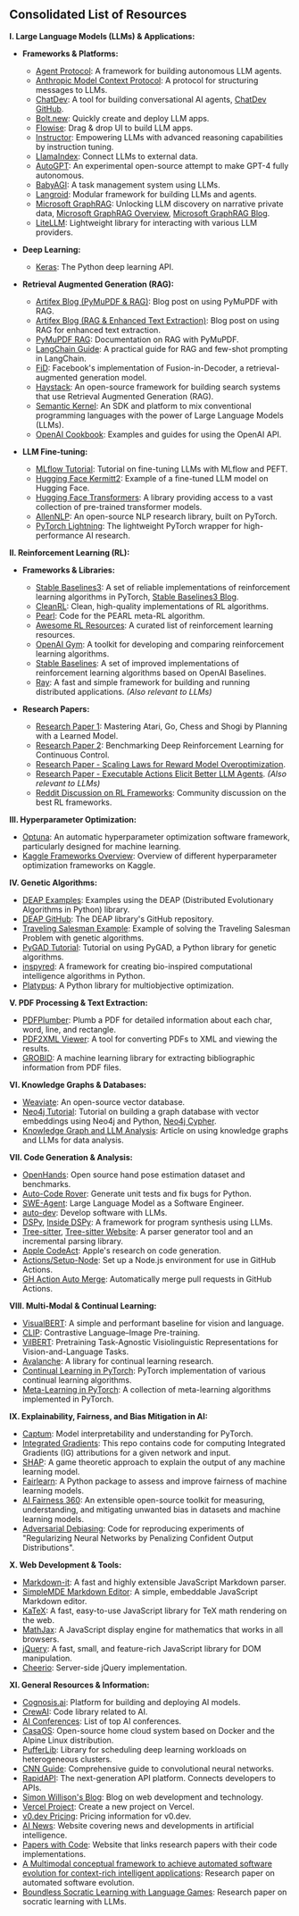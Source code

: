 ## Consolidated List of Resources

**I. Large Language Models (LLMs) & Applications:**

* **Frameworks & Platforms:**
    * [Agent Protocol](https://agentprotocol.ai/): A framework for building autonomous LLM agents.
    * [Anthropic Model Context Protocol](https://anthropic.com/news/model-context-protocol):  A protocol for structuring messages to LLMs.
    * [ChatDev](https://chatdev.toscl.com/): A tool for building conversational AI agents, [ChatDev GitHub](https://github.com/OpenBMB/ChatDev).
    * [Bolt.new](https://github.com/coleam00/bolt.new-any-llm): Quickly create and deploy LLM apps.
    * [Flowise](https://github.com/FlowiseAI/Flowise): Drag & drop UI to build LLM apps.
    * [Instructor](https://github.com/instructor-ai/instructor):  Empowering LLMs with advanced reasoning capabilities by instruction tuning.
    * [LlamaIndex](https://github.com/run-llama/llama_index): Connect LLMs to external data.
    * [AutoGPT](https://github.com/Significant-Gravitas/AutoGPT): An experimental open-source attempt to make GPT-4 fully autonomous.
    * [BabyAGI](https://github.com/yoheinakajima/babyagi):  A task management system using LLMs.
    * [Langroid](https://github.com/langroid/langroid):  Modular framework for building LLMs and agents.
    * [Microsoft GraphRAG](https://github.com/microsoft/graphrag):  Unlocking LLM discovery on narrative private data, [Microsoft GraphRAG Overview](https://github.com/microsoft/graphrag?tab=readme-ov-file), [Microsoft GraphRAG Blog](https://www.microsoft.com/en-us/research/blog/graphrag-unlocking-llm-discovery-on-narrative-private-data/).
    * [LiteLLM](https://github.com/BerriAI/litellm):  Lightweight library for interacting with various LLM providers.


* **Deep Learning:**
    * [Keras](https://github.com/keras-team/keras): The Python deep learning API.

* **Retrieval Augmented Generation (RAG):**
    * [Artifex Blog (PyMuPDF & RAG)](https://artifex.com/blog/rag-llm-and-pdf-conversion-to-markdown-text-with-pymupdf): Blog post on using PyMuPDF with RAG.
    * [Artifex Blog (RAG & Enhanced Text Extraction)](https://artifex.com/blog/rag-llm-and-pdf-enhanced-text-extraction): Blog post on using RAG for enhanced text extraction.
    * [PyMuPDF RAG](https://pymupdf.readthedocs.io/en/latest/rag.html): Documentation on RAG with PyMuPDF.
    * [LangChain Guide](https://medium.com/thedeephub/a-practical-guide-for-rag-and-few-shot-prompting-in-langchain-0b0e18dc9df5): A practical guide for RAG and few-shot prompting in LangChain.
    * [FiD](https://github.com/facebookresearch/FiD): Facebook's implementation of Fusion-in-Decoder, a retrieval-augmented generation model.
    * [Haystack](https://haystack.deepset.ai/): An open-source framework for building search systems that use Retrieval Augmented Generation (RAG).
    * [Semantic Kernel](https://github.com/microsoft/semantic-kernel):  An SDK and platform to mix conventional programming languages with the power of Large Language Models (LLMs).
    * [OpenAI Cookbook](https://github.com/openai/openai-cookbook): Examples and guides for using the OpenAI API.


* **LLM Fine-tuning:**
    * [MLflow Tutorial](https://mlflow.org/docs/latest/llms/transformers/tutorials/fine-tuning/transformers-peft.html):  Tutorial on fine-tuning LLMs with MLflow and PEFT.
    * [Hugging Face Kermitt2](https://huggingface.co/kermitt2):  Example of a fine-tuned LLM model on Hugging Face.
    * [Hugging Face Transformers](https://huggingface.co/transformers/):  A library providing access to a vast collection of pre-trained transformer models.
    * [AllenNLP](https://allennlp.org/): An open-source NLP research library, built on PyTorch.
    * [PyTorch Lightning](https://www.pytorchlightning.ai/):  The lightweight PyTorch wrapper for high-performance AI research.



**II. Reinforcement Learning (RL):**

* **Frameworks & Libraries:**
    * [Stable Baselines3](https://github.com/DLR-RM/stable-baselines3):  A set of reliable implementations of reinforcement learning algorithms in PyTorch, [Stable Baselines3 Blog](https://araffin.github.io/post/sb3/).
    * [CleanRL](https://github.com/vwxyzjn/cleanrl): Clean, high-quality implementations of RL algorithms.
    * [Pearl](https://github.com/facebookresearch/Pearl):  Code for the PEARL meta-RL algorithm.
    * [Awesome RL Resources](https://github.com/aikorea/awesome-rl?tab=readme-ov-file): A curated list of reinforcement learning resources.
    * [OpenAI Gym](https://github.com/openai/gym): A toolkit for developing and comparing reinforcement learning algorithms.
    * [Stable Baselines](https://stable-baselines.readthedocs.io/en/master/): A set of improved implementations of reinforcement learning algorithms based on OpenAI Baselines.
    * [Ray](https://www.ray.io/): A fast and simple framework for building and running distributed applications.  *(Also relevant to LLMs)*

* **Research Papers:**
    * [Research Paper 1](https://arxiv.org/pdf/1909.04503):  Mastering Atari, Go, Chess and Shogi by Planning with a Learned Model.
    * [Research Paper 2](https://jmlr.org/papers/volume22/20-1364/20-1364.pdf):  Benchmarking Deep Reinforcement Learning for Continuous Control.
    * [Research Paper - Scaling Laws for Reward Model Overoptimization](https://arxiv.org/pdf/2312.06648).
    * [Research Paper - Executable Actions Elicit Better LLM Agents](https://arxiv.org/pdf/2402.01030).  *(Also relevant to LLMs)*
    * [Reddit Discussion on RL Frameworks](https://reddit.com/r/reinforcementlearning/comments/191yu6y/best_rl_research_framework/): Community discussion on the best RL frameworks.



**III. Hyperparameter Optimization:**

* [Optuna](https://github.com/optuna/optuna): An automatic hyperparameter optimization software framework, particularly designed for machine learning.
* [Kaggle Frameworks Overview](https://www.kaggle.com/code/sivasaiyadav8143/10-hyperparameter-optimization-frameworks):  Overview of different hyperparameter optimization frameworks on Kaggle.


**IV. Genetic Algorithms:**

* [DEAP Examples](https://deap.readthedocs.io/en/master/examples/index.html):  Examples using the DEAP (Distributed Evolutionary Algorithms in Python) library.
* [DEAP GitHub](https://github.com/DEAP/deap):  The DEAP library's GitHub repository.
* [Traveling Salesman Example](https://medium.com/aimonks/traveling-salesman-problem-tsp-using-genetic-algorithm-fea640713758): Example of solving the Traveling Salesman Problem with genetic algorithms.
* [PyGAD Tutorial](https://www.digitalocean.com/community/tutorials/genetic-algorithm-applications-using-pygad):  Tutorial on using PyGAD, a Python library for genetic algorithms.
* [inspyred](https://github.com/aarongarrett/inspyred): A framework for creating bio-inspired computational intelligence algorithms in Python.
* [Platypus](https://github.com/Project-Platypus/Platypus):  A Python library for multiobjective optimization.



**V. PDF Processing & Text Extraction:**

* [PDFPlumber](https://github.com/jsvine/pdfplumber):  Plumb a PDF for detailed information about each char, word, line, and rectangle.
* [PDF2XML Viewer](https://github.com/WZBSocialScienceCenter/pdf2xml-viewer): A tool for converting PDFs to XML and viewing the results.
* [GROBID](https://www.researchgate.net/publication/221176095_GROBID_Combining_Automatic_Bibliographic_Data_Recognition_and_Term_Extraction_for_Scholarship_Publications):  A machine learning library for extracting bibliographic information from PDF files.



**VI. Knowledge Graphs & Databases:**

* [Weaviate](https://github.com/weaviate/weaviate): An open-source vector database.
* [Neo4j Tutorial](https://medium.com/thedeephub/building-a-graph-database-with-vector-embeddings-a-python-tutorial-with-neo4j-and-embeddings-277ce608634d):  Tutorial on building a graph database with vector embeddings using Neo4j and Python, [Neo4j Cypher](https://neo4j.com/docs/getting-started/cypher/).
* [Knowledge Graph and LLM Analysis](https://medium.com/@mdsharique0107/structured-data-analysis-using-knowledge-graph-llm-b1f7db88edd3):  Article on using knowledge graphs and LLMs for data analysis.


**VII. Code Generation & Analysis:**

* [OpenHands](https://github.com/All-Hands-AI/OpenHands): Open source hand pose estimation dataset and benchmarks.
* [Auto-Code Rover](https://github.com/nus-apr/auto-code-rover):  Generate unit tests and fix bugs for Python.
* [SWE-Agent](https://github.com/princeton-nlp/SWE-agent):  Large Language Model as a Software Engineer.
* [auto-dev](https://github.com/unit-mesh/auto-dev): Develop software with LLMs.
* [DSPy](https://github.com/stanfordnlp/dspy), [Inside DSPy](https://jrodthoughts.medium.com/inside-dspy-a-framework-for-algorithmic-prompt-optimization-dffd9765e596):  A framework for program synthesis using LLMs.
* [Tree-sitter](https://github.com/tree-sitter/tree-sitter), [Tree-sitter Website](https://tree-sitter.github.io/tree-sitter/):  A parser generator tool and an incremental parsing library.
* [Apple CodeAct](https://machinelearning.apple.com/research/codeact):  Apple's research on code generation.
* [Actions/Setup-Node](https://github.com/actions/setup-node): Set up a Node.js environment for use in GitHub Actions.
* [GH Action Auto Merge](https://github.com/EddieHubCommunity/gh-action-auto-merge): Automatically merge pull requests in GitHub Actions.


**VIII. Multi-Modal & Continual Learning:**

* [VisualBERT](https://github.com/uclanlp/visualbert): A simple and performant baseline for vision and language.
* [CLIP](https://github.com/openai/CLIP): Contrastive Language–Image Pre-training.
* [VilBERT](https://github.com/jiasenlu/vilbert_multi_task): Pretraining Task-Agnostic Visiolinguistic Representations for Vision-and-Language Tasks.
* [Avalanche](https://avalanche-api.embryo.continualai.org/en/latest/):  A library for continual learning research.
* [Continual Learning in PyTorch](https://github.com/GMvandeVen/continual-learning): PyTorch implementation of various continual learning algorithms.
* [Meta-Learning in PyTorch](https://github.com/tristandeleu/pytorch-meta):  A collection of meta-learning algorithms implemented in PyTorch.



**IX.  Explainability, Fairness, and Bias Mitigation in AI:**

* [Captum](https://captum.ai/): Model interpretability and understanding for PyTorch.
* [Integrated Gradients](https://github.com/ankurtaly/Integrated-Gradients):  This repo contains code for computing Integrated Gradients (IG) attributions for a given network and input.
* [SHAP](https://github.com/slundberg/shap): A game theoretic approach to explain the output of any machine learning model.
* [Fairlearn](https://fairlearn.org/): A Python package to assess and improve fairness of machine learning models.
* [AI Fairness 360](https://aif360.mybluemix.net/): An extensible open-source toolkit for measuring, understanding, and mitigating unwanted bias in datasets and machine learning models.
* [Adversarial Debiasing](https://github.com/jaeho-lee/Adversarial-Debiasing):  Code for reproducing experiments of "Regularizing Neural Networks by Penalizing Confident Output Distributions".



**X. Web Development & Tools:**
* [Markdown-it](https://github.com/markdown-it/markdown-it): A fast and highly extensible JavaScript Markdown parser.
* [SimpleMDE Markdown Editor](https://github.com/italia/simplemde-markdown-editor): A simple, embeddable JavaScript Markdown editor.
* [KaTeX](https://github.com/KaTeX/KaTeX): A fast, easy-to-use JavaScript library for TeX math rendering on the web.
* [MathJax](https://github.com/mathjax/MathJax):  A JavaScript display engine for mathematics that works in all browsers.
* [jQuery](https://github.com/jquery/jquery): A fast, small, and feature-rich JavaScript library for DOM manipulation.
* [Cheerio](https://github.com/cheeriojs/cheerio):  Server-side jQuery implementation.



**XI.  General Resources & Information:**

* [Cognosis.ai](https://cognosis.ai/):  Platform for building and deploying AI models.
* [CrewAI](https://github.com/crewAIInc/crewAI): Code library related to AI.
* [AI Conferences](https://datacamp.com/blog/top-ai-conferences):  List of top AI conferences.
* [CasaOS](https://github.com/IceWhaleTech/CasaOS):  Open-source home cloud system based on Docker and the Alpine Linux distribution.
* [PufferLib](https://github.com/PufferAI/PufferLib):  Library for scheduling deep learning workloads on heterogeneous clusters.
* [CNN Guide](https://medium.com/thedeephub/convolutional-neural-networks-a-comprehensive-guide-5cc0b5eae175): Comprehensive guide to convolutional neural networks.
* [RapidAPI](https://rapidapi.com/):  The next-generation API platform. Connects developers to APIs.
* [Simon Willison's Blog](https://simonwillison.net/):  Blog on web development and technology.
* [Vercel Project](https://vercel.com/new?teamSlug=gtcodes-projects):  Create a new project on Vercel.
* [v0.dev Pricing](https://v0.dev/pricing):  Pricing information for v0.dev.
* [AI News](https://www.artificialintelligence-news.com/): Website covering news and developments in artificial intelligence.
* [Papers with Code](https://paperswithcode.com/):  Website that links research papers with their code implementations.
* [A Multimodal conceptual framework to achieve automated software evolution for context-rich intelligent applications](https://link.springer.com/article/10.1007/s11334-024-00591-0):  Research paper on automated software evolution.
* [Boundless Socratic Learning with Language Games](https://arxiv.org/abs/2411.16905): Research paper on socratic learning with LLMs.
